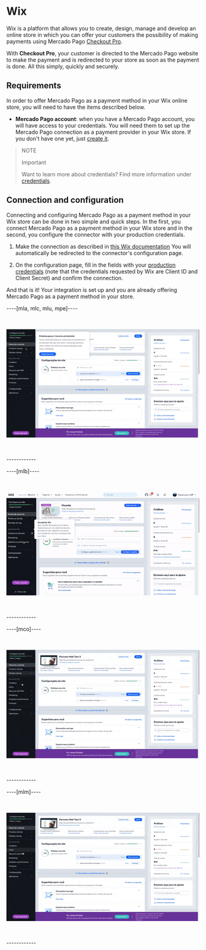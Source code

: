 # Wix

Wix is ​​a platform that allows you to create, design, manage and develop an online store in which you can offer your customers the possibility of making payments using Mercado Pago [Checkout Pro](https://www.mercadopago[FAKER][URL][DOMAIN]/ferramentas-para-vender/cobrar?utm_experiment=optimize&matt_tool=69348836&matt_word=MLB_MP_G_XP_OP_COW_SEARCH_SELL_TXS_Checkout-Transparente-Branded-NovaLP&gclid=CjwKCAjw3_KIBhA2EiwAaAAlinz2stvLcjAuKbXruVqdJtI_cAemAj6CaP3Q3yxbxbiumdlbgMsynhoCeLsQAvD_BwE).

With **Checkout Pro**, your customer is directed to the Mercado Pago website to make the payment and is redirected to your store as soon as the payment is done. All this simply, quickly and securely. 
 

## Requirements
In order to offer Mercado Pago as a payment method in your Wix online store, you will need to have the items described below.
 - **Mercado Pago account**: when you have a Mercado Pago account, you will have access to your credentials. You will need them to set up the Mercado Pago connection as a payment provider in your Wix store. If you don't have one yet, just [create it](https://www.mercadopago[FAKER][URL][DOMAIN]/hub/registration/landing).

>NOTE
>
>Important
>
>Want to learn more about credentials? Find more information under [credentials](https://www.mercadopago[FAKER][URL][DOMAIN]/developers/en/guides/resources/credentials).

## Connection and configuration
Connecting and configuring Mercado Pago as a payment method in your Wix store can be done in two simple and quick steps. In the first, you connect Mercado Pago as a payment method in your Wix store and in the second, you configure the connector with your production credentials.

1. Make the connection as described in [this Wix documentation](https://support.wix.com/en/article/conectando-mercadopago-como-provedor-de-pagamento) You will automatically be redirected to the connector's configuration page.

2. On the configuration page, fill in the fields with your [production credentials](https://www.mercadopago[FAKER][URL][DOMAIN]/developers/en/guides/resources/credentials) (note that the credentials requested by Wix are Client ID and Client Secret) and confirm the connection.


And that is it! Your integration is set up and you are already offering Mercado Pago as a payment method in your store.

----[mla, mlc, mlu, mpe]----
<p>&nbsp;</p>

![Setting active in Wix](/images/wix/wix_pt_connect_configuration_mla_mlc_mlu_mpe.gif)
<p>&nbsp;</p>
------------

----[mlb]----
<p>&nbsp;</p>

![Setting connect in Wix](/images/wix/wix_pt_connect_configuration_mlb.gif)
<p>&nbsp;</p>
------------

----[mco]----
<p>&nbsp;</p>

![Setting active in Wix](/images/wix/wix_pt_connect_configuration_mco.gif)
<p>&nbsp;</p>
------------

----[mlm]----
<p>&nbsp;</p>

![Setting active in Wix](/images/wix/wix_pt_connect_configuration_mlm.gif)
<p>&nbsp;</p>
------------
